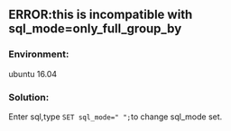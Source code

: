 ## ERROR:this is incompatible with sql_mode=only_full_group_by
### Environment:
ubuntu 16.04
### Solution:
Enter sql,type `SET sql_mode=" ";`to change sql_mode set.
